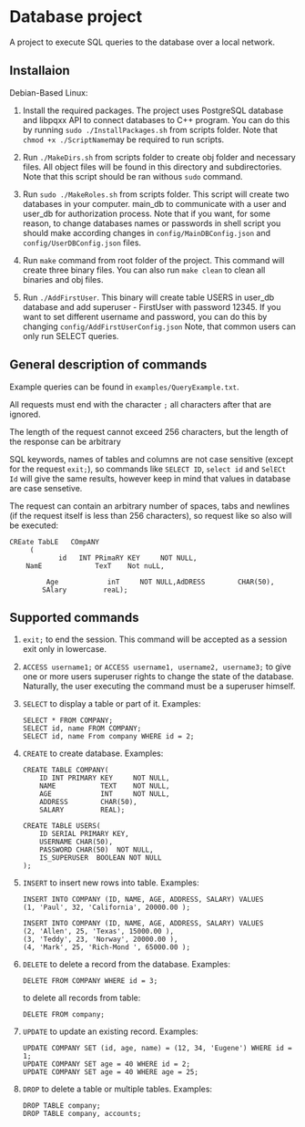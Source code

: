 # Database project
A project to execute SQL queries to the database over a local network.


## Installaion
Debian-Based Linux:

1. Install the required packages. The project uses PostgreSQL database and libpqxx
API to connect databases to C++ program. You can do this by running ```sudo ./InstallPackages.sh``` from scripts folder.
Note that ``` chmod +x ./ScriptName ```may be required to run scripts.

2. Run ```./MakeDirs.sh``` from scripts folder to create obj folder and necessary files. All object files will be found in this directory and subdirectories. Note that this script should be ran withous ```sudo``` command.

3.  Run ```sudo ./MakeRoles.sh``` from scripts folder. This script will create two databases in your computer. main_db to communicate with a user and user_db for authorization process. Note that if you want, for some reason, to change databases names or passwords in shell script you should make according changes in ```config/MainDBConfig.json``` and ```config/UserDBConfig.json``` files.
4.  Run ```make``` command from root folder of the project. This command will create three binary files. You can also run ```make clean``` to clean all binaries and obj files.
5.  Run ```./AddFirstUser```. This binary will create table USERS in user_db database and add superuser - FirstUser with password 12345. If you want to set different username and password, you can do this by changing ```config/AddFirstUserConfig.json``` Note, that common users can only run SELECT queries.

## General description of commands
Example queries can be found in ```examples/QueryExample.txt```.

All requests must end with the character ```;``` all characters after that are ignored.

The length of the request cannot exceed 256 characters, but the length of the response can be arbitrary

SQL keywords, names of tables and columns are not case sensitive (except for the request ```exit;```), so commands like ```SELECT ID```, ```select id``` and ```SelECt Id``` will give the same results,  however keep in mind that values in database are case sensetive.

The request can contain an arbitrary number of spaces, tabs and newlines (if the request itself is less than 256 characters),
so request like so also will be executed:
```
CREate TabLE   COmpANY 
     (
            id   INT PRimaRY KEY     NOT NULL,
    NamE             TexT    Not nuLL,
         
         Age            inT     NOT NULL,AdDRESS        CHAR(50),
        SAlary         reaL);

```

## Supported commands
1. ```exit;``` to end the session. This command will be accepted as a session exit only in lowercase.

2. ```ACCESS username1;``` or ```ACCESS username1, username2, username3;``` to give one or more users superuser rights to change the state of the database. Naturally, the user executing the command must be a superuser himself.

3.  ```SELECT``` to display a table or part of it. Examples:
    ```
    SELECT * FROM COMPANY;
    SELECT id, name FROM COMPANY;
    SELECT id, name From company WHERE id = 2;
    ```

4. ```CREATE``` to create database. Examples:
    ```
    CREATE TABLE COMPANY(
        ID INT PRIMARY KEY     NOT NULL,
        NAME           TEXT    NOT NULL,
        AGE            INT     NOT NULL,
        ADDRESS        CHAR(50),
        SALARY         REAL);
    ```

    ```
    CREATE TABLE USERS(
        ID SERIAL PRIMARY KEY,
        USERNAME CHAR(50),
        PASSWORD CHAR(50)  NOT NULL,
        IS_SUPERUSER  BOOLEAN NOT NULL
    );
    ```
5. ```INSERT``` to insert new rows into table. Examples:
    ```
    INSERT INTO COMPANY (ID, NAME, AGE, ADDRESS, SALARY) VALUES
    (1, 'Paul', 32, 'California', 20000.00 );
    
    ```

    ```
    INSERT INTO COMPANY (ID, NAME, AGE, ADDRESS, SALARY) VALUES
    (2, 'Allen', 25, 'Texas', 15000.00 ),
    (3, 'Teddy', 23, 'Norway', 20000.00 ),
    (4, 'Mark', 25, 'Rich-Mond ', 65000.00 );
    ```
6. ```DELETE``` to delete a record from the database. Examples:
    ```
    DELETE FROM COMPANY WHERE id = 3;
    ```
    to delete all records from table:

    ```
    DELETE FROM company;
    ```
7. ```UPDATE``` to update an existing record. Examples:


    ```
    UPDATE COMPANY SET (id, age, name) = (12, 34, 'Eugene') WHERE id = 1;
    UPDATE COMPANY SET age = 40 WHERE id = 2;
    UPDATE COMPANY SET age = 40 WHERE age = 25;
    
    ```
    
8. ```DROP``` to delete a table or multiple tables. Examples:

    ```
    DROP TABLE company;
    DROP TABLE company, accounts;
    ```
